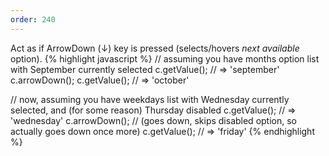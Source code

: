 ```yaml
---
order: 240
---
```

Act as if ArrowDown (↓) key is pressed (selects/hovers *next available* option).
{% highlight javascript %}
// assuming you have months option list with September currently selected
c.getValue(); // => 'september'
c.arrowDown();
c.getValue(); // => 'october'

// now, assuming you have weekdays list with Wednesday currently selected, and (for some reason) Thursday disabled
c.getValue(); // => 'wednesday'
c.arrowDown(); // (goes down, skips disabled option, so actually goes down once more)
c.getValue(); // => 'friday'
{% endhighlight %}
